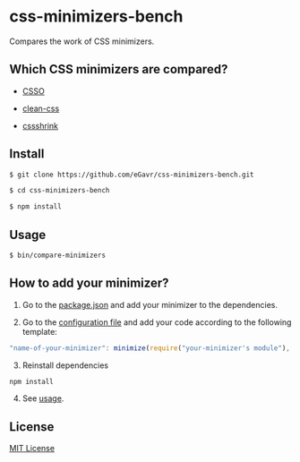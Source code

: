 # css-minimizers-bench

Сompares the work of CSS minimizers.

## Which CSS minimizers are compared?

* [CSSO](https://github.com/css/csso)

* [clean-css](https://github.com/GoalSmashers/clean-css)

* [cssshrink](https://github.com/stoyan/cssshrink)

## Install

```bash
$ git clone https://github.com/eGavr/css-minimizers-bench.git

$ cd css-minimizers-bench

$ npm install
```

## Usage

```bash
$ bin/compare-minimizers
```

## How to add your minimizer?

1. Go to the [package.json](https://github.com/eGavr/css-minimizers-bench/blob/master/package.json#L28-L30) and add your minimizer to the dependencies.

2. Go to the [configuration file](https://github.com/eGavr/css-minimizers-bench/blob/master/lib/config.js#L8-L10) and add your code according to the following template:
```js
"name-of-your-minimizer": minimize(require("your-minimizer's module"), "name-of-minimization-method-of-your-minimizer")
```
3. Reinstall dependencies
```bash
npm install
```
4. See [usage](https://github.com/eGavr/css-minimizers-bench#usage).

## License

[MIT License](http://en.wikipedia.org/wiki/MIT_License)
